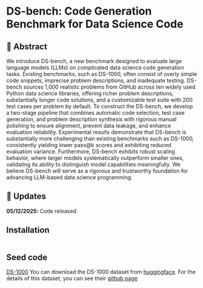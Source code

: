 # DS-bench: Code Generation Benchmark for Data Science Code

##  :round_pushpin: Abstract
We introduce DS-bench, a new benchmark designed to evaluate large language models (LLMs) on complicated data science code generation tasks.
Existing benchmarks, such as DS-1000, often consist of overly simple code snippets, imprecise problem descriptions, and inadequate testing.
DS-bench sources 1,000 realistic problems from GitHub across ten widely used Python data science libraries, offering richer problem descriptions, substantially longer code solutions, and a customizable test suite with 200 test cases per problem by default.
To construct the DS-bench, we develop a two-stage pipeline that combines automatic code selection, test case generation, and problem description synthesis with rigorous manual polishing to ensure alignment, prevent data leakage, and enhance evaluation reliability.
Experimental results demonstrate that DS-bench is substantially more challenging than existing benchmarks such as DS-1000, consistently yielding lower pass@k scores and exhibiting reduced evaluation variance.
Furthermore, DS-bench exhibits robust scaling behavior, where larger models systematically outperform smaller ones, validating its ability to distinguish model capabilities meaningfully.
We believe DS-bench will serve as a rigorous and trustworthy foundation for advancing LLM-based data science programming.

## :rocket: Updates
**05/12/2025:** Code released

## Installation

```

```

## Seed code
[DS-1000](https://github.com/xlang-ai/DS-1000) 
You can download the DS-1000 dataset from [huggingface](https://huggingface.co/datasets/xlangai/DS-1000).
For the details of this dataset, you can see their [github page](https://github.com/xlang-ai/DS-1000)

